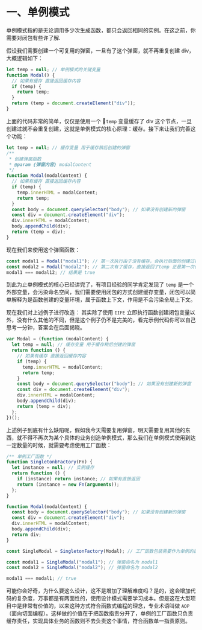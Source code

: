 # 一、单例模式
单例模式指的是无论调用多少次生成函数，都只会返回相同的实例。在这之前，你需要对闭包有些许了解.

假设我们需要创建一个可复用的弹窗，一旦有了这个弹窗，就不再重复创建 div，大概逻辑如下：

```js
let temp = null; // 单例模式的关键变量
function Modal() {
  // 如果有缓存 直接返回缓存内容
  if (temp) {
    return temp;
  }
  return (temp = document.createElement("div"));
}
```

上面的代码非常的简单，仅仅是使用一个 `temp` 变量缓存了 div 这个节点，一旦创建过就不会重复创建，这就是单例模式的核心原理：缓存。接下来让我们完善这个功能：

```js
let temp = null; // 缓存变量 用于缓存稍后创建的弹窗
/**
 * 创建弹窗函数
 * @param {弹窗内容} modalContent
 */
function Modal(modalContent) {
  // 如果有缓存 直接返回缓存内容
  if (temp) {
    temp.innerHTML = modalContent;
    return temp;
  }
  const body = document.querySelector("body"); // 如果没有创建新的弹窗
  const div = document.createElement("div");
  div.innerHTML = modalContent;
  body.appendChild(div);
  return (temp = div);
}
```

现在我们来使用这个弹窗函数：

```js
const modal1 = Modal("modal1"); // 第一次执行由于没有缓存，会执行后面的创建过程
const modal2 = Modal("modal2"); // 第二次有了缓存，直接返回了temp 正是第一次创建好的temp
modal1 === modal12; // 结果是 true
```

到此为止单例模式的核心已经讲完了，有项目经验的同学肯定发现了 `temp` 是一个外部变量，会污染命名空间，我们需要使用闭包的方式创建缓存变量，闭包可以简单解释为是函数创建的变量环境，属于函数上下文，作用是不会污染全局上下文。

现在我们对上述例子进行改造：
其实除了使用 `IIFE` 立即执行函数创建闭包变量以外，没有什么其他的不同，但是这个例子仍不是完美的，看完示例代码你可以自己思考一分钟，答案会在后面揭晓。

```js
var Modal = (function (modalContent) {
  let temp = null; // 缓存变量 用于缓存稍后创建的弹窗
  return function () {
    // 如果有缓存 直接返回缓存内容
    if (temp) {
      temp.innerHTML = modalContent;
      return temp;
    }
    const body = document.querySelector("body"); // 如果没有创建新的弹窗
    const div = document.createElement("div");
    div.innerHTML = modalContent;
    body.appendChild(div);
    return (temp = div);
  };
})();
```

上述例子到底有什么缺陷呢，假如我今天需要复用弹窗，明天需要复用其他的东西，就不得不再次为某个具体的业务创造单例模式，那么我们在单例模式使用到达一定数量的时候，就需要考虑使用工厂函数：

```js
/** 单例工厂函数 */
function SingletonbFactory(Fn) {
  let instance = null; // 实例缓存
  return function () {
    if (instance) return instance; // 如果有直接返回
    return (instance = new Fn(arguments));
  };
}

function Modal(modalContent) {
  const body = document.querySelector("body"); // 如果没有创建新的弹窗
  const div = document.createElement("div");
  div.innerHTML = modalContent;
  body.appendChild(div);
  return div;
}

const SingleModal = SingletonFactory(Modal); // 工厂函数包装需要作为单例的函数

const modal1 = SingleModal("modal1"); // 弹窗命名为 modal1
const modal2 = SingleModal("modal2"); // 弹窗命名为 modal2

modal1 === modal1; // true
```

可能你会好奇，为什么要这么设计，这不是增加了理解难度吗？是的，这会增加代码的复杂度，万事都是有两面性的，使用设计模式需要学习成本。但是这在大型项目中是非常有价值的，以来这种方式符合函数式编程的理念，专业术语叫做 `AOP` （面向切面编程）。这样做的价值在于把函数指责分开了，单例的工厂函数只负责缓存责任，实现具体业务的函数则不去负责这个事情，符合函数单一指责原则。
